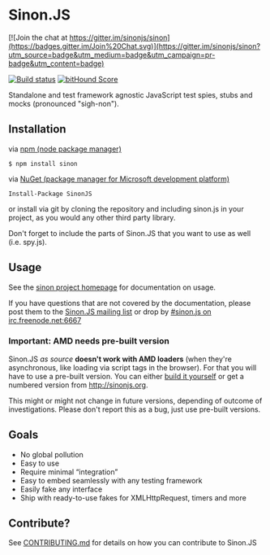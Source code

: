 # Sinon.JS

[![Join the chat at https://gitter.im/sinonjs/sinon](https://badges.gitter.im/Join%20Chat.svg)](https://gitter.im/sinonjs/sinon?utm_source=badge&utm_medium=badge&utm_campaign=pr-badge&utm_content=badge)

[![Build status](https://secure.travis-ci.org/sinonjs/sinon.svg?branch=master)](http://travis-ci.org/sinonjs/sinon) [![bitHound Score](https://www.bithound.io/github/sinonjs/sinon/badges/score.svg)](https://www.bithound.io/github/sinonjs/sinon)

Standalone and test framework agnostic JavaScript test spies, stubs and mocks (pronounced "sigh-non").

## Installation

via [npm (node package manager)](https://github.com/npm/npm)

    $ npm install sinon

via [NuGet (package manager for Microsoft development platform)](https://www.nuget.org/packages/SinonJS)

    Install-Package SinonJS

or install via git by cloning the repository and including sinon.js
in your project, as you would any other third party library.

Don't forget to include the parts of Sinon.JS that you want to use as well
(i.e. spy.js).

## Usage

See the [sinon project homepage](http://sinonjs.org/) for documentation on usage.

If you have questions that are not covered by the documentation, please post them to the [Sinon.JS mailing list](http://groups.google.com/group/sinonjs) or drop by <a href="irc://irc.freenode.net:6667/sinon.js">#sinon.js on irc.freenode.net:6667</a>

### Important: AMD needs pre-built version

Sinon.JS *as source* **doesn't work with AMD loaders** (when they're asynchronous, like loading via script tags in the browser). For that you will have to use a pre-built version. You can either [build it yourself](CONTRIBUTING.md#testing-a-built-version) or get a numbered version from http://sinonjs.org.

This might or might not change in future versions, depending of outcome of investigations. Please don't report this as a bug, just use pre-built versions.

## Goals

* No global pollution
* Easy to use
* Require minimal “integration”
* Easy to embed seamlessly with any testing framework
* Easily fake any interface
* Ship with ready-to-use fakes for XMLHttpRequest, timers and more

## Contribute?

See [CONTRIBUTING.md](CONTRIBUTING.md) for details on how you can contribute to Sinon.JS
